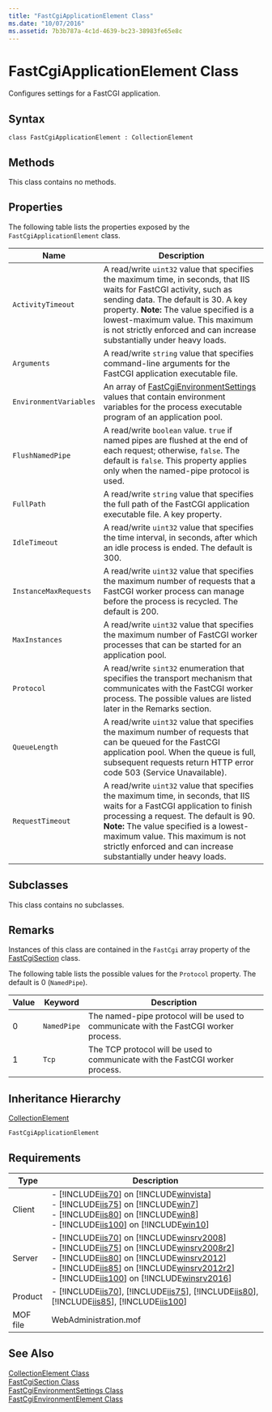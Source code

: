 ```yaml
---
title: "FastCgiApplicationElement Class"
ms.date: "10/07/2016"
ms.assetid: 7b3b787a-4c1d-4639-bc23-38983fe65e8c
---
```

# FastCgiApplicationElement Class
Configures settings for a FastCGI application.  
  
## Syntax  
  
```vbs  
class FastCgiApplicationElement : CollectionElement  
```  
  
## Methods  
 This class contains no methods.  
  
## Properties  
 The following table lists the properties exposed by the `FastCgiApplicationElement` class.  
  
|Name|Description|  
|----------|-----------------|  
|`ActivityTimeout`|A read/write `uint32` value that specifies the maximum time, in seconds, that IIS waits for FastCGI activity, such as sending data. The default is 30. A key property. **Note:**  The value specified is a lowest-maximum value. This maximum is not strictly enforced and can increase substantially under heavy loads.|  
|`Arguments`|A read/write `string` value that specifies command-line arguments for the FastCGI application executable file.|  
|`EnvironmentVariables`|An array of [FastCgiEnvironmentSettings](../wmi-provider/fastcgienvironmentsettings-class.md) values that contain environment variables for the process executable program of an application pool.|  
|`FlushNamedPipe`|A read/write `boolean` value. `true` if named pipes are flushed at the end of each request; otherwise, `false`. The default is `false`. This property applies only when the named-pipe protocol is used.|  
|`FullPath`|A read/write `string` value that specifies the full path of the FastCGI application executable file. A key property.|  
|`IdleTimeout`|A read/write `uint32` value that specifies the time interval, in seconds, after which an idle process is ended. The default is 300.|  
|`InstanceMaxRequests`|A read/write `uint32` value that specifies the maximum number of requests that a FastCGI worker process can manage  before the process is recycled. The default is 200.|  
|`MaxInstances`|A read/write `uint32` value that specifies the maximum number of FastCGI worker processes that can be started for an application pool.|  
|`Protocol`|A read/write `sint32` enumeration that specifies the transport mechanism that communicates with the FastCGI worker process. The possible values are listed later in the Remarks section.|  
|`QueueLength`|A read/write `uint32` value that specifies the maximum number of requests that can be queued for the FastCGI application pool. When the queue is full, subsequent requests return HTTP error code 503 (Service Unavailable).|  
|`RequestTimeout`|A read/write `uint32` value that specifies the maximum time, in seconds, that IIS waits for a FastCGI application to finish processing a request. The default is 90. **Note:**  The value specified is a lowest-maximum value. This maximum is not strictly enforced and can increase substantially under heavy loads.|  
  
## Subclasses  
 This class contains no subclasses.  
  
## Remarks  
 Instances of this class are contained in the `FastCgi` array property of the [FastCgiSection](../wmi-provider/fastcgisection-class.md) class.  
  
 The following table lists the possible values for the `Protocol` property. The default is 0 (`NamedPipe`).  
  
|Value|Keyword|Description|  
|-----------|-------------|-----------------|  
|0|`NamedPipe`|The named-pipe protocol will be used to communicate with the FastCGI worker process.|  
|1|`Tcp`|The TCP protocol will be used to communicate with the FastCGI worker process.|  
  
## Inheritance Hierarchy  
 [CollectionElement](../wmi-provider/collectionelement-class.md)  
  
 `FastCgiApplicationElement`  
  
## Requirements  
  
|Type|Description|  
|----------|-----------------|  
|Client|-   [!INCLUDE[iis70](../wmi-provider/includes/iis70-md.md)] on [!INCLUDE[winvista](../wmi-provider/includes/winvista-md.md)]<br />-   [!INCLUDE[iis75](../wmi-provider/includes/iis75-md.md)] on [!INCLUDE[win7](../wmi-provider/includes/win7-md.md)]<br />-   [!INCLUDE[iis80](../wmi-provider/includes/iis80-md.md)] on [!INCLUDE[win8](../wmi-provider/includes/win8-md.md)]<br />-   [!INCLUDE[iis100](../wmi-provider/includes/iis100-md.md)] on [!INCLUDE[win10](../wmi-provider/includes/win10-md.md)]|  
|Server|-   [!INCLUDE[iis70](../wmi-provider/includes/iis70-md.md)] on [!INCLUDE[winsrv2008](../wmi-provider/includes/winsrv2008-md.md)]<br />-   [!INCLUDE[iis75](../wmi-provider/includes/iis75-md.md)] on [!INCLUDE[winsrv2008r2](../wmi-provider/includes/winsrv2008r2-md.md)]<br />-   [!INCLUDE[iis80](../wmi-provider/includes/iis80-md.md)] on [!INCLUDE[winsrv2012](../wmi-provider/includes/winsrv2012-md.md)]<br />-   [!INCLUDE[iis85](../wmi-provider/includes/iis85-md.md)] on [!INCLUDE[winsrv2012r2](../wmi-provider/includes/winsrv2012r2-md.md)]<br />-   [!INCLUDE[iis100](../wmi-provider/includes/iis100-md.md)] on [!INCLUDE[winsrv2016](../wmi-provider/includes/winsrv2016-md.md)]|  
|Product|-   [!INCLUDE[iis70](../wmi-provider/includes/iis70-md.md)], [!INCLUDE[iis75](../wmi-provider/includes/iis75-md.md)], [!INCLUDE[iis80](../wmi-provider/includes/iis80-md.md)], [!INCLUDE[iis85](../wmi-provider/includes/iis85-md.md)], [!INCLUDE[iis100](../wmi-provider/includes/iis100-md.md)]|  
|MOF file|WebAdministration.mof|  
  
## See Also  
 [CollectionElement Class](../wmi-provider/collectionelement-class.md)   
 [FastCgiSection Class](../wmi-provider/fastcgisection-class.md)   
 [FastCgiEnvironmentSettings Class](../wmi-provider/fastcgienvironmentsettings-class.md)   
 [FastCgiEnvironmentElement Class](../wmi-provider/fastcgienvironmentelement-class.md)